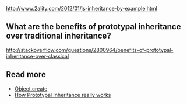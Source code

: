 http://www.2ality.com/2012/01/js-inheritance-by-example.html

## What are the benefits of prototypal inheritance over traditional inheritance?
http://stackoverflow.com/questions/2800964/benefits-of-prototypal-inheritance-over-classical

## Read more
- [Object.create](https://developer.mozilla.org/en-US/docs/Web/JavaScript/Reference/Global_Objects/Object/create)
- [How Prototypal Inheritance really works](http://blog.vjeux.com/2011/javascript/how-prototypal-inheritance-really-works.html)
